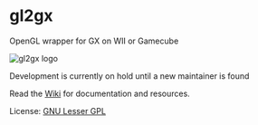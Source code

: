 # gl2gx
OpenGL wrapper for GX on WII or Gamecube

![gl2gx logo](../resources/images/gl2gx.png)

Development is currently on hold until a new maintainer is found

Read the [Wiki](../../wiki) for documentation and resources.

License: [GNU Lesser GPL](http://www.gnu.org/licenses/lgpl.html)
